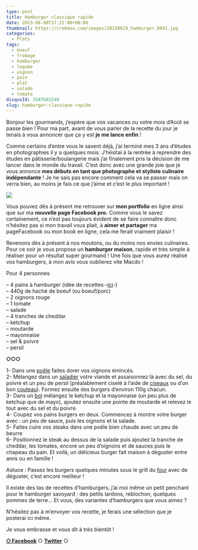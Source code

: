 ```yaml
---
type: post
title: Hamburger classique rapide
date: 2013-08-08T17:22:00+00:00
thumbnail: https://crokmou.com/images/20130629_hamburger_0041.jpg
categories: 
  - Plats
tags: 
  - boeuf
  - fromage
  - hamburger
  - legume
  - oignon
  - pain
  - plat
  - salade
  - tomate
disqusId: 3587683249
slug: hamburger-classique-rapide
---
```


Bonjour les gourmands, j’espère que vos vacances ou votre mois d’Août se passe bien ! Pour ma part, avant de vous parler de la recette du jour je tenais à vous annoncer que ça y est **je me lance enfin** !

Comme certains d’entre vous le savent déjà, j’ai terminé mes 3 ans d’études en photographies il y a quelques mois. J’hésitai à la rentrée à reprendre des études en pâtisserie/boulangerie mais j’ai finalement pris la décision de me lancer dans le monde du travail. C’est donc avec une grande joie que je vous annonce **mes débuts en tant que photographe et styliste culinaire indépendante** ! Je ne sais pas encore comment cela va se passer mais on verra bien, au moins je fais ce que j’aime et c’est le plus important !

[![](http://www.crokmou.com/wp-content/uploads/2013/08/fb-300x1281-300x128.jpg)](http://www.blogger.com/blogger.g?blogID=8651192907650572976)

Vous pouvez dès à présent me retrouver sur **mon portfolio** en ligne ainsi que sur ma **nouvelle page Facebook pro.** Comme vous le savez certainement, ce n’est pas toujours évident de se faire connaître donc n’hésitez pas si mon travail vous plait, à **aimer et partager** ma pageFacebook ou mon book en ligne, cela me ferait vraiment plaisir !

Revenons dès à présent à nos moutons, ou du moins nos envies culinaires. Pour ce soir je vous propose un **hamburger maison**, rapide et très simple à réaliser pour un résultat super gourmand ! Une fois que vous aurez réalisé vos hamburgers, à mon avis vous oublierez vite Macdo !

Pour 4 personnes

– 4 pains à hamburger (idée de recettes –[ici](http://www.cuisicook.com/recherche?query=pain+burger)-)  
– 440g de haché de boeuf (ou boeuf/porc)  
– 2 oignons rouge  
– 1 tomate  
– salade  
– 4 tranches de cheddar  
– ketchup  
– moutarde  
– mayonnaise  
– sel & poivre  
– persil

**○○○**

1- Dans une [poêle](http://www.rueducommerce.fr/m/pl/malid:4769951) faites dorer vos oignons émincés.  
2- Mélangez dans un [saladier](http://www.rueducommerce.fr/m/pl/malid:4769897) votre viande et assaisonnez là avec du sel, du poivre et un peu de persil (préalablement ciselé à l’aide de [ciseaux](http://www.rueducommerce.fr/m/pl/malid:43774606) ou d’un bon [couteau](http://www.rueducommerce.fr/m/pl/malid:12468606)). Formez ensuite des burgers d’environ 110g chacun.  
3- Dans un [bol](http://www.rueducommerce.fr/m/pl/malid:4769881) mélangez le ketchup et la mayonnaise (un peu plus de ketchup que de mayo), ajoutez ensuite une pointe de moutarde et relevez le tout avec du sel et du poivre.  
4- Coupez vos pains burgers en deux. Commencez à montre votre burger avec : un peu de sauce, puis les oignons et la salade.  
5- Faites cuire vos steaks dans une poêle bien chaude avec un peu de beurre  
6- Positionnez le steak au dessus de la salade puis ajoutez la tranche de cheddar, les tomates, encore un peu d’oignons et de sauces puis le chapeau du pain. Et voilà, un délicieux burger fait maison à déguster entre amis ou en famille !

Astuce : Passez les burgers quelques minutes sous le grill du [four](http://www.rueducommerce.fr/m/pl/malid:9404136) avec de déguster, c’est encore meilleur !

Il existe des tas de recettes d’hamburgers, j’ai moi même un petit penchant pour le hamburger savoyard : des petits lardons, reblochon, quelques pommes de terre… Et vous, des variantes d’hamburgers que vous aimez ?

N’hésitez pas à m’envoyer vos recette, je ferais une sélection que je posterai ici même.

Je vous embrasse et vous dit à très bientôt !

[**○<span style="font-size: xx-small; margin: 0px; outline: 0px; padding: 0px;"><span style="font-family: Arial, Helvetica, sans-serif; margin: 0px; outline: 0px; padding: 0px;"> </span></span>Facebook**](https://www.facebook.com/pages/CroKMou/148093255259077) ○ [**Twitter**](https://twitter.com/Crokmou) ○

 